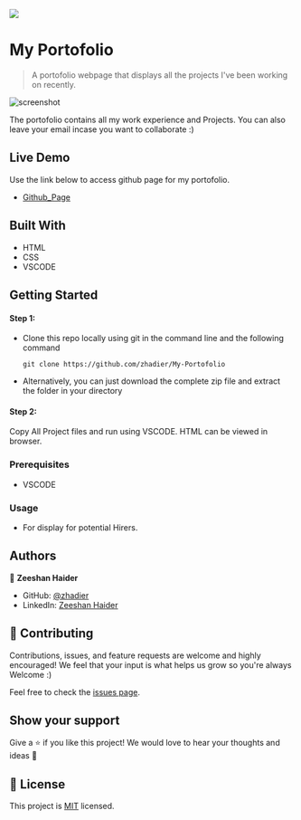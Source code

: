 ![](https://img.shields.io/badge/Microverse-blueviolet)

# My Portofolio


> A portofolio webpage that displays all the projects I've been working on recently. 

![screenshot](https://user-images.githubusercontent.com/90556221/144428476-5b00c84a-b5e9-498c-b3c2-8052414a8ccb.png)

The portofolio contains all my work experience and Projects. You can also leave your email incase you want to collaborate :)


## Live Demo
Use the link below to access github page for my portofolio.

- [Github_Page](https://zhadier.github.io/My-Portofolio/)


## Built With

- HTML
- CSS
- VSCODE


## Getting Started
#### Step 1:

- Clone this repo locally using git in the command line and the following command

  `git clone https://github.com/zhadier/My-Portofolio`
  
- Alternatively, you can just download the complete zip file and extract the folder in your directory

#### Step 2:
Copy All Project files and run using VSCODE. HTML can be viewed in browser.


### Prerequisites
- VSCODE


### Usage
- For display for potential Hirers.


## Authors

👤 **Zeeshan Haider**

- GitHub: [@zhadier](https://github.com/zhadier)
- LinkedIn: [Zeeshan Haider](https://www.linkedin.com/in/zhadier39/)


## 🤝 Contributing

Contributions, issues, and feature requests are welcome and highly encouraged!
We feel that your input is what helps us grow so you're always Welcome :)

Feel free to check the [issues page](../../issues/).

## Show your support

Give a ⭐️ if you like this project!
We would love to hear your thoughts and ideas 🖤


## 📝 License

This project is [MIT](./MIT.md) licensed.
